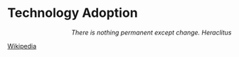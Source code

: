 # Technology Adoption

<div style="text-align: right"><i>
There is nothing permanent except change.
Heraclitus
</i></div>

[Wikipedia](https://en.wikipedia.org/wiki/Technology_adoption_life_cycle)